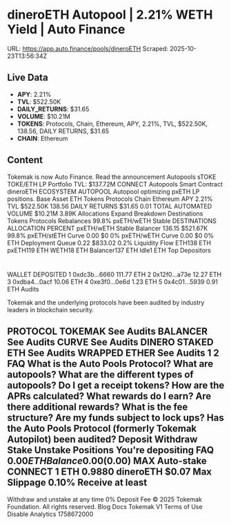 # dineroETH Autopool | 2.21% WETH Yield | Auto Finance

URL: https://app.auto.finance/pools/dineroETH
Scraped: 2025-10-23T13:56:34Z

## Live Data

- **APY**: 2.21%
- **TVL**: $522.50K
- **DAILY_RETURNS**: $31.65
- **VOLUME**: $10.21M
- **TOKENS**: Protocols, Chain, Ethereum, APY, 2.21%, TVL, $522.50K, 138.56, DAILY RETURNS, $31.65
- **CHAIN**: Ethereum

## Content

Tokemak is now Auto Finance.
Read the announcement
Autopools
sTOKE
TOKE/ETH
LP
Portfolio
TVL:
$137.72M
CONNECT
Autopools
Smart Contract
dineroETH
ECOSYSTEM AUTOPOOL
Autopool optimizing pxETH LP positions.
Base Asset
ETH
Tokens
Protocols
Chain
Ethereum
APY
2.21%
TVL
$522.50K
138.56
DAILY RETURNS
$31.65
0.01
TOTAL AUTOMATED VOLUME
$10.21M
3.89K
Allocations
Expand
Breakdown
Destinations
Tokens
Protocols
Rebalances
99.8%
pxETH/wETH Stable
DESTINATIONS
ALLOCATION
PERCENT
pxETH/wETH Stable
Balancer
136.15
$521.67K
99.8%
pxETH/stETH
Curve
0.00
$0
0%
pxETH/wETH
Curve
0.00
$0
0%
ETH
Deployment Queue
0.22
$833.02
0.2%
Liquidity Flow
ETH138 ETH
pxETH119 ETH
WETH18 ETH
Balancer137 ETH
Idle1 ETH
Top Depositors
#
WALLET
DEPOSITED
1
0xdc3b...6660
111.77 ETH
2
0x12f0...a73e
12.27 ETH
3
0xdba4...0acf
10.06 ETH
4
0xe3f0...0e6d
1.23 ETH
5
0x4c01...5939
0.91 ETH
Audits

Tokemak and the underlying protocols have been audited by industry leaders in blockchain security.

PROTOCOL
TOKEMAK
See Audits
BALANCER
See Audits
CURVE
See Audits
DINERO STAKED ETH
See Audits
WRAPPED ETHER
See Audits
1
2
FAQ
What is the Auto Pools Protocol?
What are autopools?
What are the different types of autopools?
Do I get a receipt tokens?
How are the APRs calculated?
What rewards do I earn?
Are there additional rewards?
What is the fee structure?
Are my funds subject to lock ups?
Has the Auto Pools Protocol (formerly Tokemak Autopilot) been audited?
Deposit
Withdraw
Stake
Unstake
Positions
You're depositing
FAQ
$0.00
ETH
Balance 0.00
($0.00)
MAX
Auto-stake
CONNECT
1 ETH
0.9880 dineroETH
$0.07
Max Slippage
0.10%
Receive at least
-
Withdraw and unstake at any time
0% Deposit Fee
© 2025 Tokemak Foundation. All rights reserved.
Blog
Docs
Tokemak V1
Terms of Use
Disable Analytics
1758672000